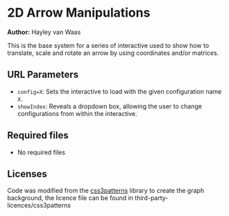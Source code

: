 
# 2D Arrow Manipulations

**Author:** Hayley van Waas

This is the base system for a series of interactive used to show how to translate, scale and rotate an arrow by using coordinates and/or matrices.

## URL Parameters

- `config=X`: Sets the interactive to load with the given configuration name `X`.
- `showIndex`: Reveals a dropdown box, allowing the user to change configurations from within the interactive.

## Required files

- No required files

## Licenses
Code was modified from the [css3patterns](https://github.com/LeaVerou/css3patterns) library to create the graph background, the licence file can be found in third-party-licences/css3patterns
